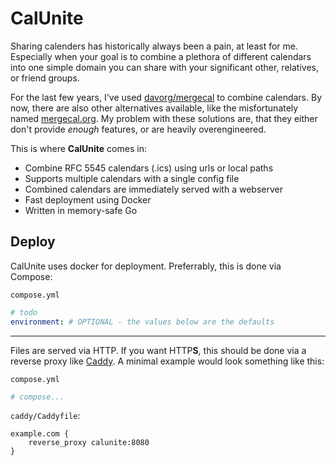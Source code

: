 # CalUnite

Sharing calenders has historically always been a pain, at least for me.
Especially when your goal is to combine a plethora of different calendars into one simple domain you can share with your significant other, relatives, or friend groups.

For the last few years, I've used [davorg/mergecal](https://github.com/davorg/mergecal) to combine calendars.
By now, there are also other alternatives available, like the misfortunately named [mergecal.org](https://mergecal.org/).
My problem with these solutions are, that they either don't provide *enough* features, or are heavily overengineered.

This is where **CalUnite** comes in:
- Combine RFC 5545 calendars (.ics) using urls or local paths
- Supports multiple calendars with a single config file
- Combined calendars are immediately served with a webserver
- Fast deployment using Docker
- Written in memory-safe Go

## Deploy

CalUnite uses docker for deployment. Preferrably, this is done via Compose:

`compose.yml`
```yml
# todo
environment: # OPTIONAL - the values below are the defaults
```

---

Files are served via HTTP. If you want HTTP**S**, this should be done via a reverse proxy like [Caddy](https://caddyserver.com/). A minimal example would look something like this:

`compose.yml`
```yml
# compose...
```

`caddy/Caddyfile`:
```
example.com {
    reverse_proxy calunite:8080
}
```
